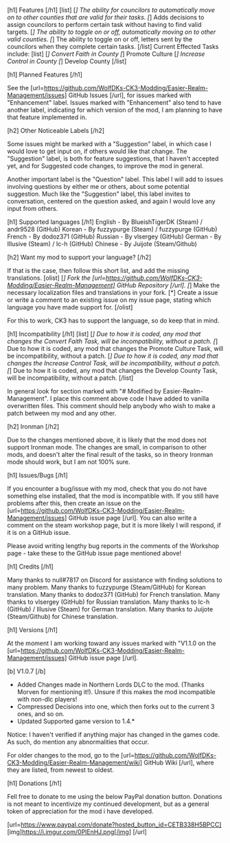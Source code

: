 [h1] Features [/h1]
[list]
[*] The ability for councilors to automatically move on to other counties that are valid for their tasks.
[*] Adds decisions to assign councilors to perform certain task without having to find valid targets.
[*] The ability to toggle on or off, automatically moving on to other valid counties.
[*] The ability to toggle on or off, letters sent by the councilors when they complete certain tasks.
[/list]
Current Effected Tasks include:
[list]
[*] Convert Faith in County
[*] Promote Culture
[*] Increase Control in County
[*] Develop County
[/list]

[h1] Planned Features [/h1]

See the [url=https://github.com/WolfDKs-CK3-Modding/Easier-Realm-Management/issues] GitHub Issues [/url], for issues marked with "Enhancement" label. Issues marked with "Enhancement" also tend to have another label, indicating for which version of the mod, I am planning to have that feature implemented in.

[h2] Other Noticeable Labels [/h2]

Some issues might be marked with a "Suggestion" label, in which case I would love to get input on, if others would like that change. The "Suggestion" label, is both for feature suggestions, that I haven't accepted yet, and for Suggested code changes, to improve the mod in general.

Another important label is the "Question" label. This label I will add to issues involving questions by either me or others, about some potential suggestion. Much like the "Suggestion" label, this label invites to conversation, centered on the question asked, and again I would love any input from others.

[h1] Supported languages [/h1]
English - By BlueishTigerDK (Steam) / andr9528 (GitHub)
Korean - By fuzzypurge (Steam) / fuzzypurge (GitHub)
French - By dodoz371 (GitHub)
Russian - By vlsergey (GitHub)
German - By Illusive (Steam) / Ic-h (GitHub)
Chinese - By Juijote (Steam/Github)

[h2] Want my mod to support your language? [/h2]

If that is the case, then follow this short list, and add the missing translations.
[olist]
[*] Fork the [url=https://github.com/WolfDKs-CK3-Modding/Easier-Realm-Management] GitHub Repository [/url].
[*] Make the necessary localization files and translations in your fork.
[*] Create a issue or write a comment to an existing issue on my issue page, stating which language you have made support for.
[/olist]

For this to work, CK3 has to support the language, so do keep that in mind.

[h1] Incompatibility [/h1]
[list]
[*] Due to how it is coded, any mod that changes the Convert Faith Task, will be incompatibility, without a patch.
[*] Due to how it is coded, any mod that changes the Promote Culture Task, will be incompatibility, without a patch.
[*] Due to how it is coded, any mod that changes the Increase Control Task, will be incompatibility, without a patch.
[*] Due to how it is coded, any mod that changes the Develop County Task, will be incompatibility, without a patch.
[/list]

In general look for section marked with "# Modified by Easier-Realm-Management". I place this comment above code I have added to vanilla overwritten files. This comment should help anybody who wish to make a patch between my mod and any other.

[h2] Ironman [/h2]

Due to the changes mentioned above, it is likely that the mod does not support Ironman mode. The changes are small, in comparison to other mods, and doesn't alter the final result of the tasks, so in theory Ironman mode should work, but I am not 100% sure.

[h1] Issues/Bugs [/h1]

If you encounter a bug/issue with my mod, check that you do not have something else installed, that the mod is incompatible with. If you still have problems after this, then create an issue on the [url=https://github.com/WolfDKs-CK3-Modding/Easier-Realm-Management/issues] GitHub issue page [/url].  You can also write a comment on the steam workshop page, but it is more likely I will respond, if it is on a GitHub issue.

Please avoid writing lengthy bug reports in the comments of the Workshop page - take these to the GitHub issue page mentioned above!

[h1] Credits [/h1]

Many thanks to null#7817 on Discord for assistance with finding solutions to many problem.
Many thanks to fuzzypurge (Steam/GitHub) for Korean translation.
Many thanks to dodoz371 (GitHub) for French translation.
Many thanks to vlsergey (GitHub) for Russian translation.
Many thanks to Ic-h (GitHub) / Illusive (Steam) for German translation.
Many thanks to Juijote (Steam/Github) for Chinese translation.

[h1] Versions [/h1]

At the moment I am working toward any issues marked with "V1.1.0 on the [url=https://github.com/WolfDKs-CK3-Modding/Easier-Realm-Management/issues] GitHub issue page [/url].

[b] V1.0.7 [/b]

- Added Changes made in Northern Lords DLC to the mod. (Thanks Morven for mentioning it!). Unsure if this makes the mod incompatible with non-dlc players!
- Compressed Decisions into one, which then forks out to the current 3 ones, and so on.
- Updated Supported game version to 1.4.*

Notice: I haven't verified if anything major has changed in the games code. As such, do mention any abnormalities that occur.

For older changes to the mod, go to the [url=https://github.com/WolfDKs-CK3-Modding/Easier-Realm-Management/wiki] GitHub Wiki [/url], where they are listed, from newest to oldest.

[h1] Donations [/h1]

Fell free to donate to me using the below PayPal donation button.
Donations is not meant to incentivize my continued development, but as a general token of appreciation for the mod i have developed.

[url=https://www.paypal.com/donate?hosted_button_id=CETB338H5BPCC] [img]https://i.imgur.com/0PlEnHJ.png[/img] [/url]

